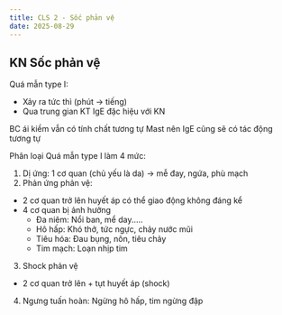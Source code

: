```yaml
---
title: CLS 2 - Sốc phản vệ
date: 2025-08-29
---
```


## KN Sốc phản vệ

Quá mẫn type I:

- Xảy ra tức thì (phút -> tiếng)
- Qua trung gian KT IgE đặc hiệu với KN

BC ái kiềm vẫn có tính chất tương tự Mast nên IgE cũng sẽ có tác động tương tự

Phân loại Quá mẫn type I làm 4 mức:

1. Dị ứng: 1 cơ quan (chủ yếu là da) -> mễ đay, ngứa, phù mạch
2. Phản ứng phản vệ:
- 2 cơ quan trở lên huyết áp có thể giao động không đáng kể
- 4 cơ quan bị ảnh hưởng
	- Đa niêm: Nổi ban, mể day.....
	- Hô hấp: Khó thở, tức ngực, chảy nước mũi
	- Tiêu hóa: Đau bụng, nôn, tiêu chảy
	- Tim mạch: Loạn nhịp tim
3. Shock phản vệ
- 2 cơ quan trở lên + tụt huyết áp (shock)
4. Ngưng tuấn hoàn: Ngừng hô hấp, tim ngừng đập

